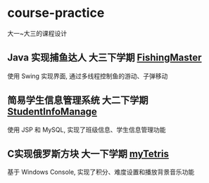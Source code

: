 # course-practice
大一~大三的课程设计

## Java 实现捕鱼达人 大三下学期     [FishingMaster](https://github.com/yew1eb/course-practice/tree/master/FishingMaster)
使用 Swing 实现界面, 通过多线程控制鱼的游动、子弹移动
## 简易学生信息管理系统 大二下学期  [StudentInfoManage](https://github.com/yew1eb/course-practice/tree/master/StudentInfoManage)
使用 JSP 和 MySQL, 实现了班级信息、学生信息管理功能
## C实现俄罗斯方块 大一下学期       [myTetris](https://github.com/yew1eb/course-practice/tree/master/myTetris)
基于 Windows Console, 实现了积分、难度设置和播放背景音乐功能
